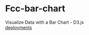 # Fcc-bar-chart
 Visualize Data with a Bar Chart - D3.js
 </br>
[deployments](https://tranxuanphong25.github.io/D3-fcc-bars-chart/)
